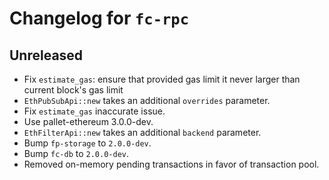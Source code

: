 # Changelog for `fc-rpc`

## Unreleased

* Fix `estimate_gas`: ensure that provided gas limit it never larger than current block's gas limit
* `EthPubSubApi::new` takes an additional `overrides` parameter.
* Fix `estimate_gas` inaccurate issue.
* Use pallet-ethereum 3.0.0-dev.
* `EthFilterApi::new` takes an additional `backend` parameter.
* Bump `fp-storage` to `2.0.0-dev`.
* Bump `fc-db` to `2.0.0-dev`.
* Removed on-memory pending transactions in favor of transaction pool.
